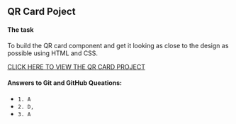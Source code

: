 ## QR Card Poject
#### The task
To build the QR card component and get it looking as close to the design as possible using HTML and CSS. 

[CLICK HERE TO VIEW THE QR CARD PROJECT](https://salemori.github.io/poject-1-t4d/)

#### Answers to Git and GitHub Queations:
* ```1. A```
* ```2. D,```
* ```3. A```